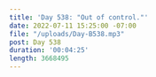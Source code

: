 ```yaml
---
title: 'Day 538: "Out of control."'
date: 2022-07-11 15:25:00 -07:00
file: "/uploads/Day-B538.mp3"
post: Day 538
duration: '00:04:25'
length: 3668495
---
```


